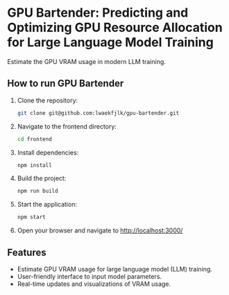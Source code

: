 # GPU Bartender: Predicting and Optimizing GPU Resource Allocation for Large Language Model Training


Estimate the GPU VRAM usage in modern LLM training.

## How to run GPU Bartender

1. Clone the repository:

    ```bash
    git clone git@github.com:lwaekfjlk/gpu-bartender.git
    ```

2. Navigate to the frontend directory:

    ```bash
    cd frontend
    ```

3. Install dependencies:

    ```bash
    npm install
    ```

4. Build the project:

    ```bash
    npm run build
    ```

5. Start the application:

    ```bash
    npm start
    ```

6. Open your browser and navigate to [http://localhost:3000/](http://localhost:3000/)

## Features

- Estimate GPU VRAM usage for large language model (LLM) training.
- User-friendly interface to input model parameters.
- Real-time updates and visualizations of VRAM usage.
